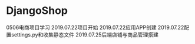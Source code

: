 # DjangoShop
0506电商项目学习
2019.07.22项目开始
2019.07.22应用APP创建
2019.07.22配置settings.py和收集静态文件
2019.07.25后端店铺与商品管理搭建